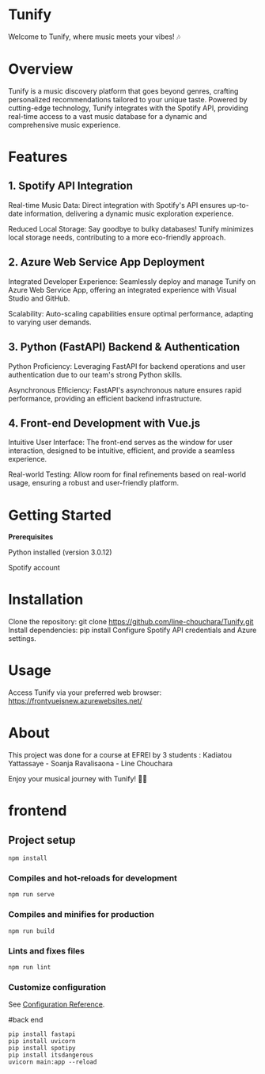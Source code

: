# Tunify
Welcome to Tunify, where music meets your vibes! 🎶

# Overview
Tunify is a music discovery platform that goes beyond genres, crafting personalized recommendations tailored to your unique taste. Powered by cutting-edge technology, Tunify integrates with the Spotify API, providing real-time access to a vast music database for a dynamic and comprehensive music experience.

# Features

## 1. Spotify API Integration
Real-time Music Data: Direct integration with Spotify's API ensures up-to-date information, delivering a dynamic music exploration experience.

Reduced Local Storage: Say goodbye to bulky databases! Tunify minimizes local storage needs, contributing to a more eco-friendly approach.

## 2. Azure Web Service App Deployment
Integrated Developer Experience: Seamlessly deploy and manage Tunify on Azure Web Service App, offering an integrated experience with Visual Studio and GitHub.

Scalability: Auto-scaling capabilities ensure optimal performance, adapting to varying user demands.

## 3. Python (FastAPI) Backend & Authentication
Python Proficiency: Leveraging FastAPI for backend operations and user authentication due to our team's strong Python skills.

Asynchronous Efficiency: FastAPI's asynchronous nature ensures rapid performance, providing an efficient backend infrastructure.
## 4. Front-end Development with Vue.js
Intuitive User Interface: The front-end serves as the window for user interaction, designed to be intuitive, efficient, and provide a seamless experience.

Real-world Testing: Allow room for final refinements based on real-world usage, ensuring a robust and user-friendly platform.

# Getting Started
**Prerequisites**

Python installed (version 3.0.12)

Spotify account

# Installation
Clone the repository: git clone https://github.com/line-chouchara/Tunify.git
Install dependencies: pip install 
Configure Spotify API credentials and Azure settings.

# Usage
Access Tunify via your preferred web browser: https://frontvuejsnew.azurewebsites.net/


# About
This project was done for a course at EFREI by 3 students :  Kadiatou Yattassaye - Soanja Ravalisaona - Line Chouchara 

Enjoy your musical journey with Tunify! 🎵✨

# frontend

## Project setup
```
npm install
```

### Compiles and hot-reloads for development
```
npm run serve
```

### Compiles and minifies for production
```
npm run build
```

### Lints and fixes files
```
npm run lint
```

### Customize configuration
See [Configuration Reference](https://cli.vuejs.org/config/).

#back end

```
pip install fastapi
pip install uvicorn
pip install spotipy
pip install itsdangerous
uvicorn main:app --reload
```
